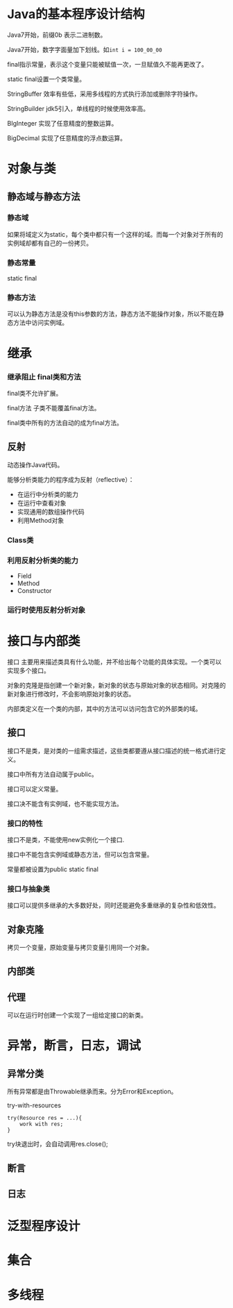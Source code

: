 # Java的基本程序设计结构
Java7开始，前缀0b 表示二进制数。

Java7开始，数字字面量加下划线。如`int i = 100_00_00`

final指示常量，表示这个变量只能被赋值一次，一旦赋值久不能再更改了。

static final设置一个类常量。

StringBuffer 效率有些低，采用多线程的方式执行添加或删除字符操作。

StringBuilder jdk5引入，单线程的时候使用效率高。

BIgInteger 实现了任意精度的整数运算。

BigDecimal 实现了任意精度的浮点数运算。

# 对象与类

## 静态域与静态方法

### 静态域
如果将域定义为static，每个类中都只有一个这样的域。而每一个对象对于所有的实例域却都有自己的一份拷贝。

### 静态常量
static final

### 静态方法
可以认为静态方法是没有this参数的方法，静态方法不能操作对象，所以不能在静态方法中访问实例域。

# 继承

### 继承阻止 final类和方法
final类不允许扩展。

final方法 子类不能覆盖final方法。

final类中所有的方法自动的成为final方法。

## 反射
动态操作Java代码。

能够分析类能力的程序成为反射（reflective）：

- 在运行中分析类的能力
- 在运行中查看对象
- 实现通用的数组操作代码
- 利用Method对象

### Class类

### 利用反射分析类的能力

- Field
- Method
- Constructor

### 运行时使用反射分析对象

# 接口与内部类
接口 主要用来描述类具有什么功能，并不给出每个功能的具体实现。一个类可以实现多个接口。

对象的克隆是指创建一个新对象，新对象的状态与原始对象的状态相同。对克隆的新对象进行修改时，不会影响原始对象的状态。

内部类定义在一个类的内部，其中的方法可以访问包含它的外部类的域。

## 接口
接口不是类，是对类的一组需求描述，这些类都要遵从接口描述的统一格式进行定义。

接口中所有方法自动属于public。

接口可以定义常量。

接口决不能含有实例域，也不能实现方法。

### 接口的特性
接口不是类，不能使用new实例化一个接口.

接口中不能包含实例域或静态方法，但可以包含常量。

常量都被设置为public static final

### 接口与抽象类
接口可以提供多继承的大多数好处，同时还能避免多重继承的复杂性和低效性。

## 对象克隆
拷贝一个变量，原始变量与拷贝变量引用同一个对象。

## 内部类

## 代理
可以在运行时创建一个实现了一组给定接口的新类。


# 异常，断言，日志，调试

## 异常分类
所有异常都是由Throwable继承而来。分为Error和Exception。

try-with-resources

```
try(Resource res = ...){
	work with res;	
}
```
try块退出时，会自动调用res.close();

## 断言

## 日志

# 泛型程序设计

# 集合

# 多线程



